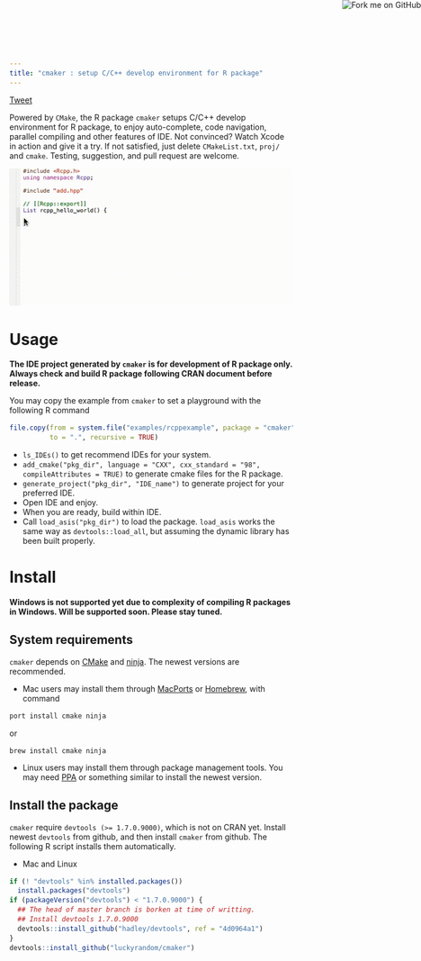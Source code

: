 ```yaml
---
title: "cmaker : setup C/C++ develop environment for R package"
---
```


<style>
body {
margin-top: 40px;
margin-bottom: 40px;
}
</style>

<a href="https://twitter.com/share" class="twitter-share-button" data-text="#cmaker : setup C/C++ develop environment for R package" data-via="luckyrand" data-hashtags="rstats">Tweet</a>
<script>!function(d,s,id){var js,fjs=d.getElementsByTagName(s)[0],p=/^http:/.test(d.location)?'http':'https';if(!d.getElementById(id)){js=d.createElement(s);js.id=id;js.src=p+'://platform.twitter.com/widgets.js';fjs.parentNode.insertBefore(js,fjs);}}(document, 'script', 'twitter-wjs');</script>

Powered by `CMake`, the R package `cmaker` setups C/C++ develop
environment for R package, to enjoy auto-complete, code navigation,
parallel compiling and other features of IDE. Not convinced? Watch
Xcode in action and give it a try. If not satisfied, just delete
`CMakeList.txt`, `proj/` and `cmake`. Testing, suggestion, and pull
request are welcome.

![](./gifs/xcode-rcpp.gif)

# Usage

__The IDE project generated by `cmaker` is for development of R
package only. Always check and build R package following CRAN document
before release.__

You may copy the example from `cmaker` to set a playground with the
following R command

```r
file.copy(from = system.file("examples/rcppexample", package = "cmaker"),
          to = ".", recursive = TRUE)
```

- `ls_IDEs()` to get recommend IDEs for your system.
- `add_cmake("pkg_dir", language = "CXX", cxx_standard = "98",
  compileAttributes = TRUE)` to generate cmake files for the R
  package.
- `generate_project("pkg_dir", "IDE_name")` to generate project for your preferred IDE.
- Open IDE and enjoy.
- When you are ready, build within IDE.
- Call `load_asis("pkg_dir")` to load the package. `load_asis` works
  the same way as `devtools::load_all`, but assuming the dynamic
  library has been built properly.

# Install

__Windows is not supported yet due to complexity of compiling R packages in Windows. Will be supported soon. Please stay tuned.__

## System requirements

`cmaker` depends on [CMake](http://www.cmake.org) and
[ninja](https://martine.github.io/ninja/). The newest versions are
recommended.

- Mac users may install them
through [MacPorts](https://www.macports.org/) or
[Homebrew](http://brew.sh/), with command
```bash
port install cmake ninja
```
or
```
brew install cmake ninja
```
- Linux users may install them through package management tools. You
  may need [PPA](https://launchpad.net/ubuntu/+ppas) or something similar to install the newest version.

## Install the package

`cmaker` require `devtools (>= 1.7.0.9000)`, which is not on CRAN
yet. Install newest `devtools` from github, and then install `cmaker`
from github. The following R script installs them automatically.

- Mac and Linux
```r
if (! "devtools" %in% installed.packages())
  install.packages("devtools")
if (packageVersion("devtools") < "1.7.0.9000") {
  ## The head of master branch is borken at time of writting.
  ## Install devtools 1.7.0.9000
  devtools::install_github("hadley/devtools", ref = "4d0964a1")
}
devtools::install_github("luckyrandom/cmaker")
```

<a href="https://github.com/luckyrandom/cmaker">
<img style="position: absolute; top: 0; right: 0; border: 0;"
src="http://camo.githubusercontent.com/a6677b08c955af8400f44c6298f40e7d19cc5b2d/68747470733a2f2f73332e616d617a6f6e6177732e636f6d2f6769746875622f726962626f6e732f666f726b6d655f72696768745f677261795f3664366436642e706e67"
alt="Fork me on GitHub"
data-canonical-src="https://s3.amazonaws.com/github/ribbons/forkme_right_gray_6d6d6d.png">
</a>
